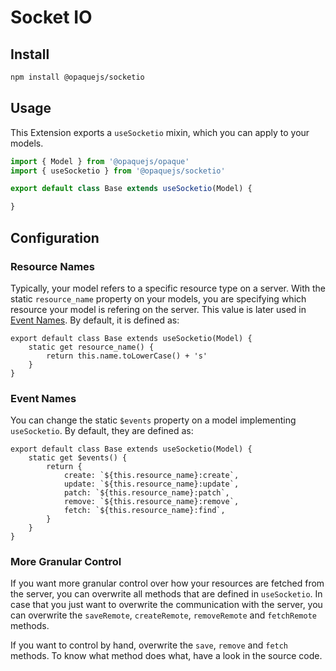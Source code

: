 # Socket IO


## Install
```sh
npm install @opaquejs/socketio
```

## Usage
This Extension exports a `useSocketio` mixin, which you can apply to your models.
```js
import { Model } from '@opaquejs/opaque'
import { useSocketio } from '@opaquejs/socketio'

export default class Base extends useSocketio(Model) {

}
```

## Configuration
### Resource Names
Typically, your model refers to a specific resource type on a server. With the static `resource_name` property on your models, you are specifying which resource your model is refering on the server. This value is later used in [Event Names](#event-names). By default, it is defined as:
```js{3}
export default class Base extends useSocketio(Model) {
    static get resource_name() {
        return this.name.toLowerCase() + 's'
    }
}
```

### Event Names
You can change the static `$events` property on a model implementing `useSocketio`. By default, they are defined as:
```js{4,5,6,7,8}
export default class Base extends useSocketio(Model) {
    static get $events() {
        return {
            create: `${this.resource_name}:create`,
            update: `${this.resource_name}:update`,
            patch: `${this.resource_name}:patch`,
            remove: `${this.resource_name}:remove`,
            fetch: `${this.resource_name}:find`,
        }
    }
}
```

### More Granular Control
If you want more granular control over how your resources are fetched from the server, you can overwrite all methods that are defined in `useSocketio`. In case that you just want to overwrite the communication with the server, you can overwrite the `saveRemote`, `createRemote`, `removeRemote` and `fetchRemote` methods.

If you want to control by hand, overwrite the `save`, `remove` and `fetch` methods. To know what method does what, have a look in the source code.